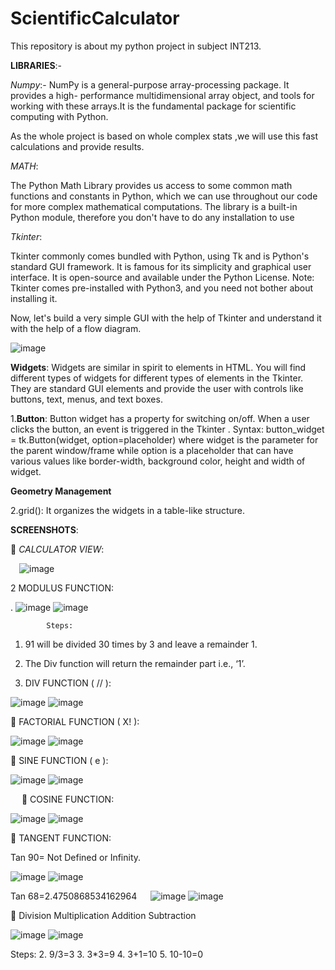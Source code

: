 # ScientificCalculator
This repository is about my python project in subject INT213.


**LIBRARIES**:-

_Numpy_:-
NumPy is a general-purpose array-processing package. It provides a high- performance multidimensional array object, and tools for working with these arrays.It is the fundamental package for scientific computing with Python.

As the whole project is based on whole complex stats ,we will use this fast calculations and provide results.


_MATH_:

The Python Math Library provides us access to some common math functions and constants in Python, which we can use throughout our code for more complex mathematical computations. The library is a built-in Python module, therefore you don't have to do any installation to use


_Tkinter_:

Tkinter commonly comes bundled with Python, using Tk and is Python's standard GUI framework. It is famous for its simplicity and graphical user interface. It is open-source and available under the Python License.
Note: Tkinter comes pre-installed with Python3, and you need not bother about installing it.

Now, let's build a very simple GUI with the help of Tkinter and understand it with the help of a flow diagram.

![image](https://user-images.githubusercontent.com/71686673/141740018-3496665a-4a0b-4e27-914b-7d222820996e.png)



**Widgets**:
Widgets are similar in spirit to elements in HTML. You will find different types of widgets for different types of elements in the Tkinter. They are standard GUI elements and provide the user with controls like buttons, text, menus, and text boxes.

1.**Button**: Button widget has a property for switching on/off. When a user clicks the button, an event is triggered in the Tkinter .
Syntax: button_widget = tk.Button(widget, option=placeholder) where widget is the parameter for the parent window/frame while option is a placeholder that can have various values like border-width, background color, height and width of widget.

**Geometry Management**

2.grid(): It organizes the widgets in a table-like structure. 


**SCREENSHOTS**:

	_CALCULATOR VIEW_:


  ![image](https://user-images.githubusercontent.com/71686673/141740156-f20121ea-5b33-444c-9ef8-53af3eb97018.png)

2	MODULUS FUNCTION:


 .     ![image](https://user-images.githubusercontent.com/71686673/141740186-b46a7006-9a00-4661-ade9-a29825887117.png)
       ![image](https://user-images.githubusercontent.com/71686673/141740194-4ca41dd9-87dd-4cfe-9b90-87dd6ac70406.png)

            Steps:
1.	91 will be divided 30 times by 3 and leave a remainder 1.
2.  The Div function will return the remainder part i.e., ‘1’.
 
3. DIV FUNCTION (	//	):
 
 ![image](https://user-images.githubusercontent.com/71686673/141740476-d8143e16-ffc2-4102-95e5-61d533793c38.png)
 ![image](https://user-images.githubusercontent.com/71686673/141740492-876567ac-bf2d-4e51-a8c8-5817ae79157e.png)

 

	FACTORIAL FUNCTION (	X!	):
 
 ![image](https://user-images.githubusercontent.com/71686673/141740512-ca58379b-ab6d-452e-b799-26c21e0843a9.png)
 ![image](https://user-images.githubusercontent.com/71686673/141740532-403239f6-f9e2-4c7b-b8b5-c1f7abf27902.png)


	SINE FUNCTION ( e  ):
 
 
 ![image](https://user-images.githubusercontent.com/71686673/141740546-1d0b853a-a709-4834-a92c-2fcec54bfb03.png)
 ![image](https://user-images.githubusercontent.com/71686673/141740572-1b78e7b2-64d3-46ea-b5e3-0cd64e799680.png)

  
	COSINE FUNCTION:
 
 ![image](https://user-images.githubusercontent.com/71686673/141740610-a435bea7-9141-45e6-88cd-c766eec0c2da.png)
 ![image](https://user-images.githubusercontent.com/71686673/141740631-3b15d9d2-0ce9-4d35-a4c0-be50cd8a48b9.png)


 
	TANGENT FUNCTION:

Tan 90= Not Defined or Infinity.


![image](https://user-images.githubusercontent.com/71686673/141740664-a02b2fc8-098c-4bf0-a1a3-de8856119ccc.png)
![image](https://user-images.githubusercontent.com/71686673/141740678-17af3786-c9e4-4489-9952-e793339f4ca5.png)

         	
Tan 68=2.4750868534162964
          
          ![image](https://user-images.githubusercontent.com/71686673/141740702-ba357de7-0521-48fe-88be-98d2dfa2b427.png)
           ![image](https://user-images.githubusercontent.com/71686673/141740715-a15641ef-180e-4d58-90eb-941ea5b42ea7.png)
 
	Division Multiplication Addition Subtraction 

![image](https://user-images.githubusercontent.com/71686673/141740732-425af03b-3c46-46d9-aeba-826eee90aa7e.png)
![image](https://user-images.githubusercontent.com/71686673/141740741-079eeb78-819f-46a6-ba98-7f26a6c4d427.png)


  
Steps:
2.	9/3=3
3.	3*3=9
4.	3+1=10
5.	10-10=0
